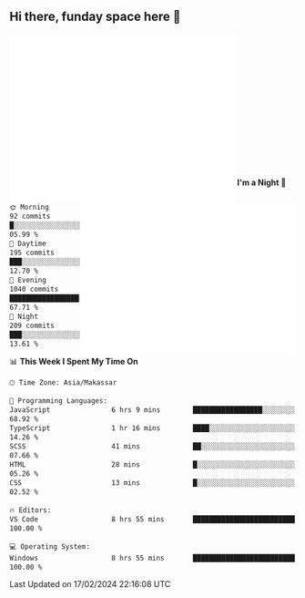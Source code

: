## Hi there, funday space here 🚀

<img align="left" width="400" alt="🌞" src="https://raw.githubusercontent.com/fhasnur/fhasnur/master/general.svg?token=ATQS65TR7ETTG5RLJUDIDBLBN34HE">
<img align="right" width="380" alt="🌞" src="https://raw.githubusercontent.com/fhasnur/fhasnur/master/statistics.svg?token=ATQS65TR7ETTG5RLJUDIDBLBN34HE">

<br><br><br><br><br><br><br><br><br><br><br><br><br><br>

<!--START_SECTION:waka-->
**I'm a Night 🦉** 

```text
🌞 Morning                92 commits          █░░░░░░░░░░░░░░░░░░░░░░░░   05.99 % 
🌆 Daytime                195 commits         ███░░░░░░░░░░░░░░░░░░░░░░   12.70 % 
🌃 Evening                1040 commits        █████████████████░░░░░░░░   67.71 % 
🌙 Night                  209 commits         ███░░░░░░░░░░░░░░░░░░░░░░   13.61 % 
```


📊 **This Week I Spent My Time On** 

```text
🕑︎ Time Zone: Asia/Makassar

💬 Programming Languages: 
JavaScript               6 hrs 9 mins        █████████████████░░░░░░░░   68.92 % 
TypeScript               1 hr 16 mins        ████░░░░░░░░░░░░░░░░░░░░░   14.26 % 
SCSS                     41 mins             ██░░░░░░░░░░░░░░░░░░░░░░░   07.66 % 
HTML                     28 mins             █░░░░░░░░░░░░░░░░░░░░░░░░   05.26 % 
CSS                      13 mins             █░░░░░░░░░░░░░░░░░░░░░░░░   02.52 % 

🔥 Editors: 
VS Code                  8 hrs 55 mins       █████████████████████████   100.00 % 

💻 Operating System: 
Windows                  8 hrs 55 mins       █████████████████████████   100.00 % 
```


 Last Updated on 17/02/2024 22:16:08 UTC
<!--END_SECTION:waka-->
